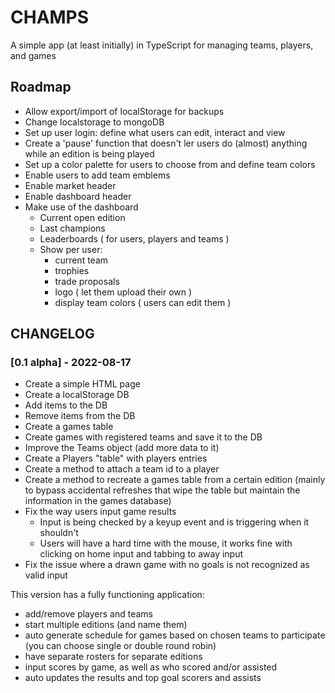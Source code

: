 # CHAMPS
A simple app (at least initially) in TypeScript for managing teams, players, and games

## Roadmap
- Allow export/import of localStorage for backups
- Change localstorage to mongoDB
- Set up user login: define what users can edit, interact and view
- Create a 'pause' function that doesn't ler users do (almost) anything while an edition is being played
- Set up a color palette for users to choose from and define team colors
- Enable users to add team emblems
- Enable market header
- Enable dashboard header
- Make use of the dashboard
  - Current open edition
  - Last champions
  - Leaderboards ( for users, players and teams )
  - Show per user:
    - current team
    - trophies
    - trade proposals
    - logo ( let them upload their own )
    - display team colors ( users can edit them )

## CHANGELOG

### [0.1 alpha] - 2022-08-17
- Create a simple HTML page
- Create a localStorage DB
- Add items to the DB
- Remove items from the DB
- Create a games table
- Create games with registered teams and save it to the DB
- Improve the Teams object (add more data to it)
- Create a Players "table" with players entries
- Create a method to attach a team id to a player
- Create a method to recreate a games table from a certain edition (mainly to bypass accidental refreshes that wipe the table but maintain the information in the games database)
- Fix the way users input game results
  - Input is being checked by a keyup event and is triggering when it shouldn't
  - Users will have a hard time with the mouse, it works fine with clicking on home input and tabbing to away input
- Fix the issue where a drawn game with no goals is not recognized as valid input

This version has a fully functioning application:
  - add/remove players and teams
  - start multiple editions (and name them)
  - auto generate schedule for games based on chosen teams to participate (you can choose single or double round robin)
  - have separate rosters for separate editions
  - input scores by game, as well as who scored and/or assisted
  - auto updates the results and top goal scorers and assists
